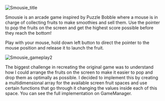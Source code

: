 ![Smousie_title](https://github.com/user-attachments/assets/7a7c978f-05c3-4df5-8fd9-e708c464de26)

Smousie is an arcade game inspired by Puzzle Bobble where a mouse is in charge of collecting fruits to make smoothies and sell them. 
Use the pointer to pop the fruits on the screen and get the highest score possible before they reach the bottom!

Play with your mouse, hold down left button to direct the pointer to the mouse position and release it to launch the fruit.

![Smousie_gameplay2](https://github.com/user-attachments/assets/52735c00-1adc-4d02-8029-19f930481e6d)

The biggest challenge in recreating the original game was to understand how I could arrange the fruits on the screen to make it easier to pop and drop them as optimally as possible. 
I decided to implement this by creating a multidimensional array for the available screen fruit spaces and use certain functions that go through it changing the values inside each of this space. 
You can see the full implementation on GameManager.
